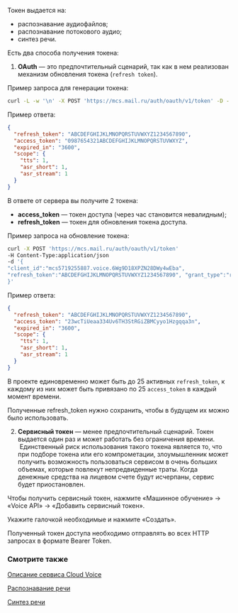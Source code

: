 Токен выдается на:

- распознавание аудиофайлов;
- распознавание потокового аудио;
- синтез речи.

Есть два способа получения токена:

1.  **OAuth** — это предпочтительный сценарий, так как в нем реализован механизм обновления токена (`refresh token`).

Пример запроса для генерации токена:

```bash
curl -L -w '\n' -X POST 'https://mcs.mail.ru/auth/oauth/v1/token' -D - -HContent-Type:application/json -d '{"client_id":"mcs5719255887.voice.6Wg9D18XPZN28DWy4wEba", "client_secret":"1234567890ABCDEFGHIJKLMNOPQRSTUVWXYZ", "grant_type":"client_credentials"}'
```

Пример ответа:

```json
{
  "refresh_token": "ABCDEFGHIJKLMNOPQRSTUVWXYZ1234567890",
  "access_token": "0987654321ABCDEFGHIJKLMNOPQRSTUVWXYZ",
  "expired_in": "3600",
  "scope": {
    "tts": 1,
    "asr_short": 1,
    "asr_stream": 1
  }
}
```

В ответе от сервера вы получите 2 токена:

- **access_token** — токен доступа (через час становится невалидным);
- **refresh_token** — токен для обновления токена доступа.

Пример запроса на обновление токена:

```bash
curl -X POST 'https://mcs.mail.ru/auth/oauth/v1/token'
-H Content-Type:application/json
-d '{
"client_id":"mcs5719255887.voice.6Wg9D18XPZN28DWy4wEba",
"refresh_token":"ABCDEFGHIJKLMNOPQRSTUVWXYZ1234567890", "grant_type":"refresh_token"
}'
```

Пример ответа:

```json
{
  "refresh_token": "ABCDEFGHIJKLMNOPQRSTUVWXYZ1234567890",
  "access_token": "23wcTiUeaa334Uv6TH3StRGiZBMCyyo1Hzgqqa3n",
  "expired_in": "3600",
  "scope": {
    "tts": 1,
    "asr_short": 1,
    "asr_stream": 1
  }
}
```

В проекте единовременно может быть до 25 активных `refresh_token`, к каждому из них может быть привязано по 25 `access_token` в каждый момент времени.

<warn>

Полученные refresh_token нужно сохранить, чтобы в будущем их можно было использовать.

</warn>

2.  **Сервисный токен** — менее предпочтительный сценарий. Токен выдается один раз и может работать без ограничения времени.  Единственный риск использования такого токена является то, что при подборе токена или его компрометации, злоумышленник может получить возможность пользоваться сервисом в очень больших объемах, которые повлекут непредвиденные траты. Когда денежные средства на лицевом счете будут исчерпаны, сервис будет приостановлен.

Чтобы получить сервисный токен, нажмите «Машинное обучение» → «Voice API» → «Добавить сервисный токен».

Укажите галочкой необходимые и нажмите «Создать».

Полученный токен доступа необходимо отправлять во всех HTTP запросах в формате Bearer Token.

### Смотрите также

[Описание сервиса Cloud Voice](https://mcs.mail.ru/help/ru_RU/cloud-voice/about-cloud-voice)

[Распознавание речи](https://mcs.mail.ru/help/ru_RU/cloud-voice/speech-recognition)

[Синтез речи](https://mcs.mail.ru/help/ru_RU/cloud-voice/text-to-speech)
